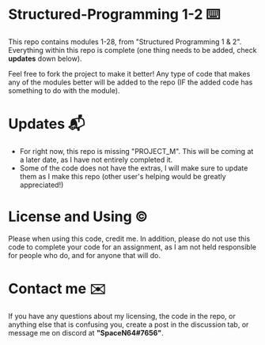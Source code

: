 # Structured-Programming 1-2 ⌨️
This repo contains modules 1-28, from "Structured Programming 1 & 2". Everything within this repo is complete (one thing needs to be added, check **updates** down below).

Feel free to fork the project to make it better! Any type of code that makes any of the modules better will be added to the repo (IF the added code has something to do with the module).

# Updates 📬
- For right now, this repo is missing "PROJECT_M". This will be coming at a later date, as I have not entirely  completed it.
- Some of the code does not have the extras, I will make sure to update them as I make this repo (other user's helping would be greatly appreciated!)

# License and Using ©
Please when using this code, credit me. In addition, please do not use this code to complete your code for an assignment, as I am not held responsible for people who do, and for anyone that will do.

# Contact me ✉️
If you have any questions about my licensing, the code in the repo, or anything else that is confusing you, create a post in the discussion tab, or message me on discord at **"SpaceN64#7656"**.
